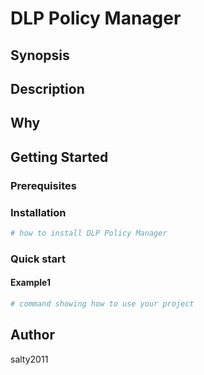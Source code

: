 # DLP Policy Manager

## Synopsis

<!-- Enter a synopsis -->

## Description

<!-- Enter a description -->

## Why

<!-- Short reason you created the project -->

## Getting Started

### Prerequisites

<!-- list any prerequisites -->

### Installation

```powershell
# how to install DLP Policy Manager

```

### Quick start

#### Example1

```powershell
# command showing how to use your project

```

## Author

salty2011
